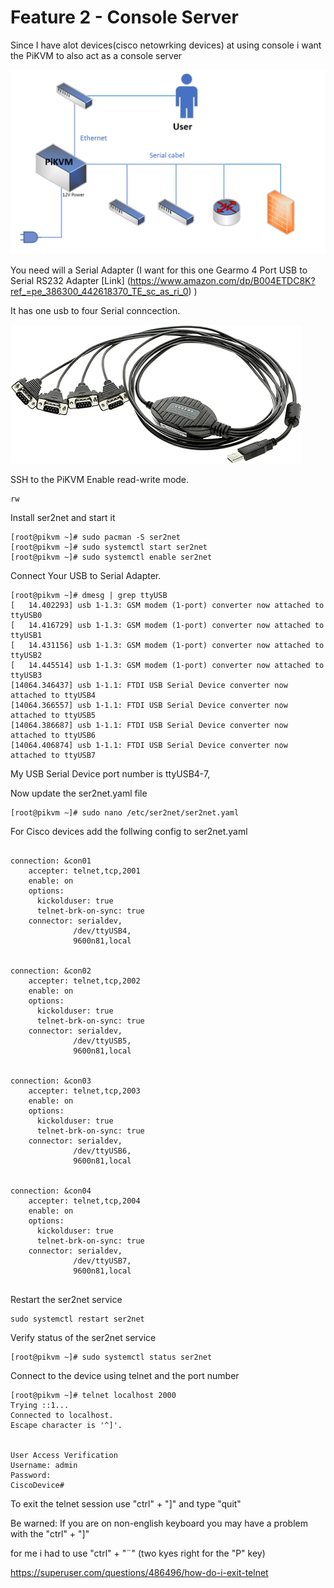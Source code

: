 # Feature 2 - Console Server


Since I have alot devices(cisco netowrking devices) at using console i want the PiKVM to also act as a console server

![Connections](ConsoleDiagram.png)


You need will a Serial Adapter (I want for this one Gearmo 4 Port USB to Serial RS232 Adapter  [Link] (https://www.amazon.com/dp/B004ETDC8K?ref_=pe_386300_442618370_TE_sc_as_ri_0) ) 

It has one usb to four Serial conncection. 

![Connections](ConsoleCabel.jpg)


SSH to the PiKVM
Enable read-write mode.

```
rw
```


Install ser2net and start it

```
[root@pikvm ~]# sudo pacman -S ser2net
[root@pikvm ~]# sudo systemctl start ser2net
[root@pikvm ~]# sudo systemctl enable ser2net
```

Connect Your USB to Serial Adapter.

```
[root@pikvm ~]# dmesg | grep ttyUSB
[   14.402293] usb 1-1.3: GSM modem (1-port) converter now attached to ttyUSB0
[   14.416729] usb 1-1.3: GSM modem (1-port) converter now attached to ttyUSB1
[   14.431156] usb 1-1.3: GSM modem (1-port) converter now attached to ttyUSB2
[   14.445514] usb 1-1.3: GSM modem (1-port) converter now attached to ttyUSB3
[14064.346437] usb 1-1.1: FTDI USB Serial Device converter now attached to ttyUSB4
[14064.366557] usb 1-1.1: FTDI USB Serial Device converter now attached to ttyUSB5
[14064.386687] usb 1-1.1: FTDI USB Serial Device converter now attached to ttyUSB6
[14064.406874] usb 1-1.1: FTDI USB Serial Device converter now attached to ttyUSB7

```

My USB Serial Device port number is ttyUSB4-7, 

Now update the ser2net.yaml file

```
[root@pikvm ~]# sudo nano /etc/ser2net/ser2net.yaml
```


For Cisco devices add the follwing config to ser2net.yaml

```

connection: &con01
    accepter: telnet,tcp,2001
    enable: on
    options:
      kickolduser: true
      telnet-brk-on-sync: true
    connector: serialdev,
              /dev/ttyUSB4,
              9600n81,local


connection: &con02
    accepter: telnet,tcp,2002
    enable: on
    options:
      kickolduser: true
      telnet-brk-on-sync: true
    connector: serialdev,
              /dev/ttyUSB5,
              9600n81,local


connection: &con03
    accepter: telnet,tcp,2003
    enable: on
    options:
      kickolduser: true
      telnet-brk-on-sync: true
    connector: serialdev,
              /dev/ttyUSB6,
              9600n81,local


connection: &con04
    accepter: telnet,tcp,2004
    enable: on
    options:
      kickolduser: true
      telnet-brk-on-sync: true
    connector: serialdev,
              /dev/ttyUSB7,
              9600n81,local
              
```

Restart the ser2net service



```
sudo systemctl restart ser2net
```

Verify status of the ser2net service


```
[root@pikvm ~]# sudo systemctl status ser2net
```

Connect to the device using telnet and the port number


```
[root@pikvm ~]# telnet localhost 2000
Trying ::1...
Connected to localhost.
Escape character is '^]'.


User Access Verification
Username: admin
Password: 
CiscoDevice#
```


    


To exit the telnet session use  "ctrl" + "]" and type "quit"

Be warned: If you are on non-english keyboard you may have a problem with the "ctrl" + "]"

for me i had to use "ctrl" + "¨" (two kyes right for the "P" key)


https://superuser.com/questions/486496/how-do-i-exit-telnet